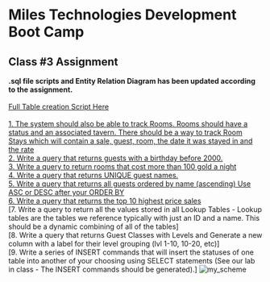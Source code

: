 

# Miles Technologies Development Boot Camp
## Class #3 Assignment


**.sql file scripts and Entity Relation Diagram has been updated according to the assignment.**
<br>
<br>
[Full Table creation Script Here](https://github.com/ssvtk/miles-tech-btcmp/blob/main/class3/fullScript_create.sql)
<br>
<br>
[1. The system should also be able to track Rooms. Rooms should have a status and an associated tavern. There should be a way to track Room Stays which will contain a sale, guest, room, the date it was stayed in and the rate ](#)
<br>
[2. Write a query that returns guests with a birthday before 2000. ](https://github.com/ssvtk/miles-tech-btcmp/blob/main/class3/1.sql)
<br>
[3. Write a query to return rooms that cost more than 100 gold a night](https://github.com/ssvtk/miles-tech-btcmp/blob/main/class3/3.sql)
<br>
[4. Write a query that returns UNIQUE guest names.](https://github.com/ssvtk/miles-tech-btcmp/blob/main/class3/4.sql)
<br>
[5. Write a query that returns all guests ordered by name (ascending) Use ASC or DESC after your ORDER BY ](https://github.com/ssvtk/miles-tech-btcmp/blob/main/class3/5.sql)
<br>
[6. Write a query that returns the top 10 highest price sales](https://github.com/ssvtk/miles-tech-btcmp/blob/main/class3/6.sql)
<br>
[7. Write a query to return all the values stored in all Lookup Tables - Lookup tables are the tables we reference typically with just an ID and a name. This should be a dynamic combining of all of the tables]
<br>
[8. Write a query that returns Guest Classes with Levels and Generate a new column with a label for their level grouping (lvl 1-10, 10-20, etc)]
<br>
[9. Write a series of INSERT commands that will insert the statuses of one table into another of your choosing using SELECT statements (See our lab in class - The INSERT commands should be generated).]
![my_scheme](https://user-images.githubusercontent.com/49266473/106093097-40fddb80-6162-11eb-9978-8e8f194a9d54.png)


